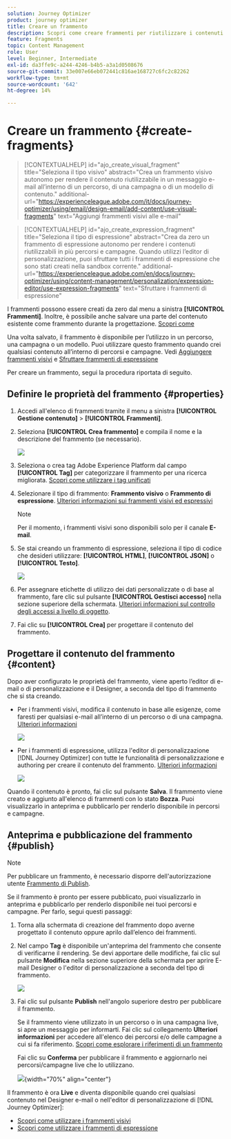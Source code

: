 ```yaml
---
solution: Journey Optimizer
product: journey optimizer
title: Creare un frammento
description: Scopri come creare frammenti per riutilizzare i contenuti nelle campagne e nei percorsi Journey Optimizer
feature: Fragments
topic: Content Management
role: User
level: Beginner, Intermediate
exl-id: da3ffe9c-a244-4246-b4b5-a3a1d0508676
source-git-commit: 33e007e66eb072441c816ae168727c6fc2c82262
workflow-type: tm+mt
source-wordcount: '642'
ht-degree: 14%

---
```


# Creare un frammento {#create-fragments}

>[!CONTEXTUALHELP]
>id="ajo_create_visual_fragment"
>title="Seleziona il tipo visivo"
>abstract="Crea un frammento visivo autonomo per rendere il contenuto riutilizzabile in un messaggio e-mail all’interno di un percorso, di una campagna o di un modello di contenuto."
>additional-url="https://experienceleague.adobe.com/it/docs/journey-optimizer/using/email/design-email/add-content/use-visual-fragments" text="Aggiungi frammenti visivi alle e-mail"

>[!CONTEXTUALHELP]
>id="ajo_create_expression_fragment"
>title="Seleziona il tipo di espressione"
>abstract="Crea da zero un frammento di espressione autonomo per rendere i contenuti riutilizzabili in più percorsi e campagne. Quando utilizzi l’editor di personalizzazione, puoi sfruttare tutti i frammenti di espressione che sono stati creati nella sandbox corrente."
>additional-url="https://experienceleague.adobe.com/en/docs/journey-optimizer/using/content-management/personalization/expression-editor/use-expression-fragments" text="Sfruttare i frammenti di espressione"

I frammenti possono essere creati da zero dal menu a sinistra **[!UICONTROL Frammenti]**. Inoltre, è possibile anche salvare una parte del contenuto esistente come frammento durante la progettazione. [Scopri come](#save-as-fragment)

Una volta salvato, il frammento è disponibile per l’utilizzo in un percorso, una campagna o un modello. Puoi utilizzare questo frammento quando crei qualsiasi contenuto all’interno di percorsi e campagne. Vedi [Aggiungere frammenti visivi](../email/use-visual-fragments.md) e [Sfruttare frammenti di espressione](../personalization/use-expression-fragments.md)

Per creare un frammento, segui la procedura riportata di seguito.

## Definire le proprietà del frammento {#properties}

1. Accedi all&#39;elenco di frammenti tramite il menu a sinistra **[!UICONTROL Gestione contenuto]** > **[!UICONTROL Frammenti]**.

1. Seleziona **[!UICONTROL Crea frammento]** e compila il nome e la descrizione del frammento (se necessario).

   ![](assets/fragment-details.png)

1. Seleziona o crea tag Adobe Experience Platform dal campo **[!UICONTROL Tag]** per categorizzare il frammento per una ricerca migliorata. [Scopri come utilizzare i tag unificati](../start/search-filter-categorize.md#tags)

1. Selezionare il tipo di frammento: **Frammento visivo** o **Frammento di espressione**. [Ulteriori informazioni sui frammenti visivi ed espressivi](../content-management/fragments.md#visual-expression)

   >[!NOTE]
   >
   >Per il momento, i frammenti visivi sono disponibili solo per il canale **E-mail**.

1. Se stai creando un frammento di espressione, seleziona il tipo di codice che desideri utilizzare: **[!UICONTROL HTML]**, **[!UICONTROL JSON]** o **[!UICONTROL Testo]**.

   ![](assets/fragment-expression-type.png)

1. Per assegnare etichette di utilizzo dei dati personalizzate o di base al frammento, fare clic sul pulsante **[!UICONTROL Gestisci accesso]** nella sezione superiore della schermata. [Ulteriori informazioni sul controllo degli accessi a livello di oggetto](../administration/object-based-access.md).

1. Fai clic su **[!UICONTROL Crea]** per progettare il contenuto del frammento.

## Progettare il contenuto del frammento {#content}

Dopo aver configurato le proprietà del frammento, viene aperto l’editor di e-mail o di personalizzazione e il Designer, a seconda del tipo di frammento che si sta creando.

* Per i frammenti visivi, modifica il contenuto in base alle esigenze, come faresti per qualsiasi e-mail all’interno di un percorso o di una campagna. [Ulteriori informazioni](../email/get-started-email-design.md)

  ![](assets/fragment-designer.png)

* Per i frammenti di espressione, utilizza l&#39;editor di personalizzazione [!DNL Journey Optimizer] con tutte le funzionalità di personalizzazione e authoring per creare il contenuto del frammento. [Ulteriori informazioni](../personalization/personalization-build-expressions.md)

  ![](assets/fragment-expression-editor.png)

Quando il contenuto è pronto, fai clic sul pulsante **Salva**. Il frammento viene creato e aggiunto all&#39;elenco di frammenti con lo stato **Bozza**. Puoi visualizzarlo in anteprima e pubblicarlo per renderlo disponibile in percorsi e campagne.

## Anteprima e pubblicazione del frammento {#publish}

>[!NOTE]
>
>Per pubblicare un frammento, è necessario disporre dell&#39;autorizzazione utente [Frammento di Publish](../administration/ootb-product-profiles.md#content-library-manager).

Se il frammento è pronto per essere pubblicato, puoi visualizzarlo in anteprima e pubblicarlo per renderlo disponibile nei tuoi percorsi e campagne. Per farlo, segui questi passaggi:

1. Torna alla schermata di creazione del frammento dopo averne progettato il contenuto oppure aprilo dall’elenco dei frammenti.

1. Nel campo **Tag** è disponibile un&#39;anteprima del frammento che consente di verificarne il rendering. Se devi apportare delle modifiche, fai clic sul pulsante **Modifica** nella sezione superiore della schermata per aprire E-mail Designer o l&#39;editor di personalizzazione a seconda del tipo di frammento.

   ![](assets/fragment-preview.png)

1. Fai clic sul pulsante **Publish** nell&#39;angolo superiore destro per pubblicare il frammento.

   Se il frammento viene utilizzato in un percorso o in una campagna live, si apre un messaggio per informarti. Fai clic sul collegamento **Ulteriori informazioni** per accedere all&#39;elenco dei percorsi e/o delle campagne a cui si fa riferimento. [Scopri come esplorare i riferimenti di un frammento](../content-management/manage-fragments.md#explore-references)

   Fai clic su **Conferma** per pubblicare il frammento e aggiornarlo nei percorsi/campagne live che lo utilizzano.

   ![](assets/fragment-publish.png){width="70%" align="center"}

Il frammento è ora **Live** e diventa disponibile quando crei qualsiasi contenuto nel Designer e-mail o nell&#39;editor di personalizzazione di [!DNL Journey Optimizer]:

* [Scopri come utilizzare i frammenti visivi](../email/use-visual-fragments.md)
* [Scopri come utilizzare i frammenti di espressione](../personalization/use-expression-fragments.md)
